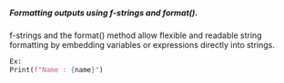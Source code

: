 ##### Formatting outputs using f-strings and format().

f-strings and the format() method allow flexible and readable string formatting by embedding variables or expressions directly into strings.
```python
Ex:
Print(f"Name : {name}")
```